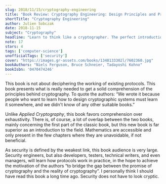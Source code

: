 ```yaml
---
slug: 2018/11/15/cryptography-engineering
title: "Book Review: Cryptography Engineering: Design Principles and Practical Applications"
shortTitle: "Cryptography Engineering"
author: Julien Sobczak
date: 2018-11-15
subject: "Cryptography"
headline: "Learn to think like a cryptographer. The perfect introduction."
note: 17
stars: 4
tags: ['computer-science']
unofficialTags: ['security']
cover: "https://images.gr-assets.com/books/1348133302l/7602360.jpg"
bookAuthors: "Niels Ferguson, Bruce Schneier, Tadayoshi Kohno"
bookIsbn: '0470474246'
---
```



This book is not about deciphering the working of existing protocols. This book presents what is really needed to get a solid comprehension of the principles behind cryptography. To quote the authors: “We wrote it because people who want to learn how to design cryptographic systems must learn it somewhere, and we didn't know of any other suitable books.”

Unlike *Applied Cryptography*, this book favors comprehension over exhaustivity. There is, of course, a lot of overlap between the two books, mainly concerning the first part of the classic book, but this new book is far superior as an introduction to the field. Mathematics are accessible and only present in the few chapters where they are unavoidable, if not beneficial.

As security is defined by the weakest link, this book audience is very large. Security engineers, but also developers, testers, technical writers, and even managers, will learn how protocols work in practice, in the hope to achieve the motivation of the authors “to bridge the gap between the promise of cryptography and the reality of cryptography”. I personally think I should have read this book a long time ago. Security does not have to look cryptic.



